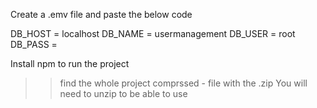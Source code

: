 Create a .emv file and paste the below code

DB_HOST = localhost
DB_NAME = usermanagement
DB_USER = root
DB_PASS = 

Install npm to run the project
>> find the whole project comprssed - file with the .zip
>> You will need to unzip to be able to use
